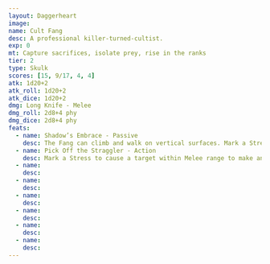 ```yaml
---
layout: Daggerheart
image:
name: Cult Fang
desc: A professional killer-turned-cultist.
exp: 0
mt: Capture sacrifices, isolate prey, rise in the ranks
tier: 2
type: Skulk
scores: [15, 9/17, 4, 4]
atk: 1d20+2
atk_roll: 1d20+2
atk_dice: 1d20+2
dmg: Long Knife - Melee
dmg_roll: 2d8+4 phy
dmg_dice: 2d8+4 phy
feats:
  - name: Shadow’s Embrace - Passive
    desc: The Fang can climb and walk on vertical surfaces. Mark a Stress to move from one shadow to another within Far range.
  - name: Pick Off the Straggler - Action
    desc: Mark a Stress to cause a target within Melee range to make an Instinct Reaction Roll. On a failure, the target must mark 2 Stress and is teleported with the Fang to a shadow within Far range, making them temporarily Vulnerable. On a success, the target must mark a Stress.
  - name: 
    desc: 
  - name: 
    desc: 
  - name: 
    desc: 
  - name: 
    desc: 
  - name: 
    desc: 
  - name: 
    desc: 
---
```


